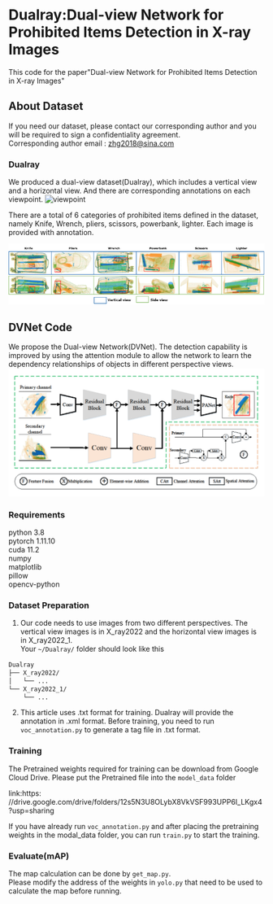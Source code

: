 # Dualray:Dual-view Network for Prohibited Items Detection in X-ray Images
This code for the paper"Dual-view Network for Prohibited Items Detection in X-ray Images"  

## About Dataset
If you need our dataset, please contact our corresponding author and you will be required to sign a confidentiality agreement.  
Corresponding author email : zhg2018@sina.com  
### Dualray
We produced a dual-view dataset(Dualray), which includes a vertical view and a horizontal view. And there are corresponding annotations on each viewpoint.
![viewpoint](https://github.com/zhg-SZPT/Dualray/blob/main/img/viewpoint.png)

There are a total of 6 categories of prohibited items defined in the dataset, namely Knife, Wrench, pliers, scissors, powerbank, lighter. Each image is provided with annotation.   

![prohibiteditems](https://github.com/zhg-SZPT/Dualray/blob/main/img/prohibited%20items.png)


## DVNet Code
We propose the Dual-view Network(DVNet). The detection capability is improved by using the attention module to allow the network to learn the dependency relationships of objects in different perspective views.   
![framework](https://github.com/zhg-SZPT/Dualray/blob/main/img/framework.png)


### Requirements
python 3.8  
pytorch 1.11.10  
cuda 11.2  
numpy  
matplotlib  
pillow  
opencv-python   


### Dataset Preparation 
1. Our code needs to use images from two different perspectives. The vertical view images is in X_ray2022 and the horizontal view images is in X_ray2022_1.   
Your `~/Dualray/` folder should look like this  
```
Dualray
├── X_ray2022/
│   └── ...
└── X_ray2022_1/
    └── ...
```
2. This article uses .txt format for training. Dualray will provide the annotation in .xml format. Before training, you need to run `voc_annotation.py` to generate a tag file in .txt format. 


### Training
The Pretrained weights required for training can be download from Google Cloud Drive.
Please put the Pretrained file into the `model_data` folder  
<!-- link:https://drive.google.com/file/d/1L0ieB9hqbdba0xwoAX7ohCsQZMhucEkA/view?usp=sharing -->
link:https: //drive.google.com/drive/folders/12s5N3U8OLybX8VkVSF993UPP6I_LKgx4?usp=sharing

If you have already run `voc_annotation.py` and after placing the pretraining weights in the modal_data folder, you can run `train.py` to start the training.   

### Evaluate(mAP)
The map calculation can be done by `get_map.py`.    
Please modify the address of the weights in `yolo.py` that need to be used to calculate the map before running.
